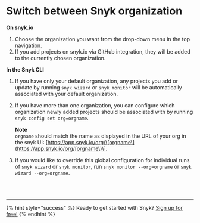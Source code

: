 # Switch between Snyk organization

**On snyk.io**

1. Choose the organization you want from the drop-down menu in the top navigation.
2. If you add projects on snyk.io via GitHub integration, they will be added to the currently chosen organization.

**In the Snyk CLI**

1. If you have only your default organization, any projects you add or update by running `snyk wizard` or `snyk monitor` will be automatically associated with your default organization.
2. If you have more than one organization, you can configure which organization newly added projects should be associated with by running `snyk config set org=orgname`.

   **Note**  
   `orgname` should match the name as displayed in the URL of your org in the snyk UI: [https://app.snyk.io/org/\[orgname\](https://app.snyk.io/org/[orgname\)\].

3. If you would like to override this global configuration for individual runs of `snyk wizard` or `snyk monitor`, run `snyk monitor --org=orgname` or `snyk wizard --org=orgname`.

 
<br><br><hr>

{% hint style="success" %}
Ready to get started with Snyk? [Sign up for free!](https://snyk.io/login?cta=sign-up&loc=footer&page=support_docs_page)
{% endhint %}